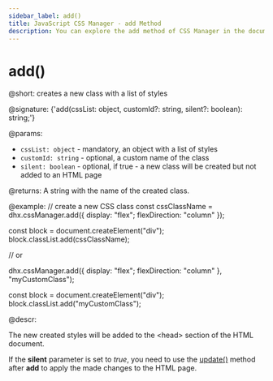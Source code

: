 ```yaml
---
sidebar_label: add()
title: JavaScript CSS Manager - add Method 
description: You can explore the add method of CSS Manager in the documentation of the DHTMLX JavaScript UI library. Browse developer guides and API reference, try out code examples and live demos, and download a free 30-day evaluation version of DHTMLX Suite.
---
```


# add()

@short: creates a new class with a list of styles

@signature: {'add(cssList: object, customId?: string, silent?: boolean): string;'}

@params:
- `cssList: object` - mandatory, an object with a list of styles
- `customId: string` - optional, a custom name of the class
- `silent: boolean` - optional, if true - a new class will be created but not added to an HTML page

@returns:
A string with the name of the created class.

@example:
// create a new CSS class
const cssClassName = dhx.cssManager.add({
    display: "flex";
    flexDirection: "column"
});

const block = document.createElement("div");
block.classList.add(cssClassName);

// or

dhx.cssManager.add({
    display: "flex";
    flexDirection: "column"
}, "myCustomClass");

const block = document.createElement("div");
block.classList.add("myCustomClass");

@descr:

The new created styles will be added to the &lt;head&gt; section of the HTML document.

If the **silent** parameter is set to *true*, you need to use the [update()](css_manager/api/cssmanager_update_method.md) method after **add** to apply the made changes to the HTML page.
